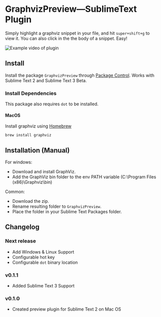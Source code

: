 # GraphvizPreview—SublimeText Plugin

Simply highlight a graphviz snippet in your file, and hit `super+shift+g` to view it.  You can also click in the the body of a snippet.  Easy!

![Example video of plugin](https://packagecontrol.io/readmes/img/376d256c225f965ec94ee25c42e66c60a98a55a7.gif)

## Install

Install the package `GraphvizPreview` through [Package Control](https://packagecontrol.io/packages/GraphvizPreview).  Works with Sublime Text 2 and Sublime Text 3 Beta.

### Install Dependencies

This package also requires `dot` to be installed.

#### MacOS

Install graphviz using [Homebrew](http://brew.sh/)

```
brew install graphviz
```

## Installation (Manual)

For windows: 
* Download and install GraphViz. 
* Add the GraphViz bin folder to the env PATH variable (C:\Program Files (x86)\Graphviz\bin)

Common: 
* Download the zip.
* Rename resulting folder to `GraphvizPreview`.
* Place the folder in your Sublime Text Packages folder.

## Changelog

### Next release

* Add Windows & Linux Support
* Configurable hot key
* Configurable `dot` binary location

### v0.1.1

* Added Sublime Text 3 Support

### v0.1.0

* Created preview plugin for Sublime Text 2 on Mac OS
